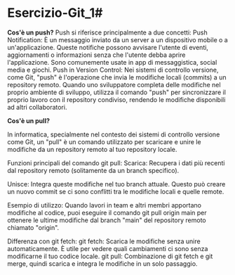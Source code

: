 # Esercizio-Git_1#
**Cos'è un push?**
Push si riferisce principalmente a due concetti:
Push Notification: È un messaggio inviato da un server a un dispositivo mobile o a un'applicazione. Queste notifiche possono avvisare l'utente di eventi, aggiornamenti o informazioni senza che l'utente debba aprire l'applicazione. Sono comunemente usate in app di messaggistica, social media e giochi.
Push in Version Control: Nei sistemi di controllo versione, come Git, "push" è l'operazione che invia le modifiche locali (commits) a un repository remoto. Quando uno sviluppatore completa delle modifiche nel proprio ambiente di sviluppo, utilizza il comando "push" per sincronizzare il proprio lavoro con il repository condiviso, rendendo le modifiche disponibili ad altri collaboratori.

**Cos'è un pull?**

In informatica, specialmente nel contesto dei sistemi di controllo versione come Git, un "pull" è un comando utilizzato per scaricare e unire le modifiche da un repository remoto al tuo repository locale.

Funzioni principali del comando git pull:
Scarica: Recupera i dati più recenti dal repository remoto (solitamente da un branch specifico).

Unisce: Integra queste modifiche nel tuo branch attuale. Questo può creare un nuovo commit se ci sono conflitti tra le modifiche locali e quelle remote.

Esempio di utilizzo:
Quando lavori in team e altri membri apportano modifiche al codice, puoi eseguire il comando git pull origin main per ottenere le ultime modifiche dal branch "main" del repository remoto chiamato "origin".

Differenza con git fetch:
git fetch: Scarica le modifiche senza unire automaticamente. È utile per vedere quali cambiamenti ci sono senza modificarne il tuo codice locale.
git pull: Combinazione di git fetch e git merge, quindi scarica e integra le modifiche in un solo passaggio.